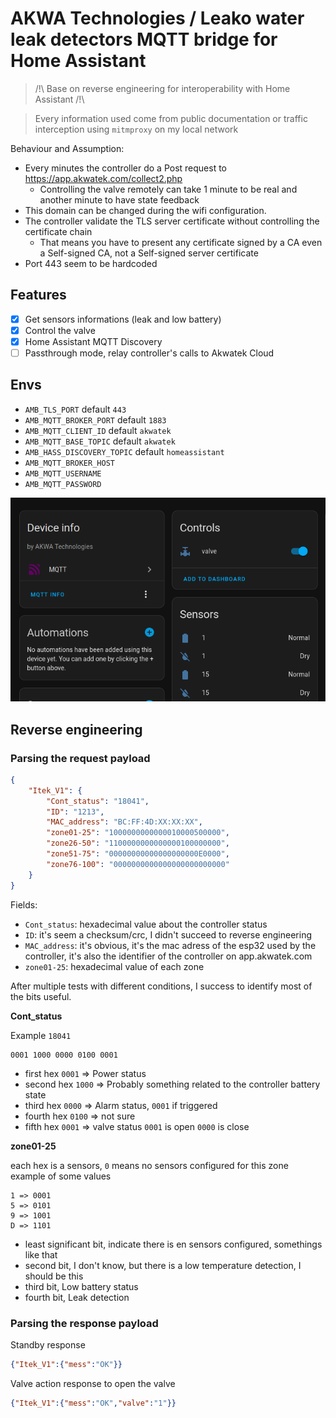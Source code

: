 # AKWA Technologies / Leako water leak detectors MQTT bridge for Home Assistant

> /!\ Base on reverse engineering for interoperability with Home Assistant /!\

> Every information used come from public documentation or traffic interception using `mitmproxy` on my local network

Behaviour and Assumption:
- Every minutes the controller do a Post request to https://app.akwatek.com/collect2.php
  - Controlling the valve remotely can take 1 minute to be real and another minute to have state feedback
- This domain can be changed during the wifi configuration.
- The controller validate the TLS server certificate without controlling the certificate chain
  - That means you have to present any certificate signed by a CA even a Self-signed CA, not a Self-signed server certificate
- Port 443 seem to be hardcoded

## Features

- [x] Get sensors informations (leak and low battery)
- [x] Control the valve
- [x] Home Assistant MQTT Discovery
- [ ] Passthrough mode, relay controller's calls to Akwatek Cloud

## Envs

- `AMB_TLS_PORT` default `443`
- `AMB_MQTT_BROKER_PORT`  default `1883`
- `AMB_MQTT_CLIENT_ID`  default `akwatek`
- `AMB_MQTT_BASE_TOPIC`  default `akwatek`
- `AMB_HASS_DISCOVERY_TOPIC`  default `homeassistant`
- `AMB_MQTT_BROKER_HOST`
- `AMB_MQTT_USERNAME`
- `AMB_MQTT_PASSWORD`

![example.png](example.png)

## Reverse engineering
### Parsing the request payload

```json
{
    "Itek_V1": {
        "Cont_status": "18041",
        "ID": "1213",
        "MAC_address": "BC:FF:4D:XX:XX:XX",
        "zone01-25": "1000000000000010000500000",
        "zone26-50": "1100000000000000100000000",
        "zone51-75": "00000000000000000000E0000",
        "zone76-100": "0000000000000000000000000"
    }
}
```
Fields:
- `Cont_status`: hexadecimal value about the controller status
- `ID`: it's seem a checksum/crc, I didn't succeed to reverse engineering
- `MAC_address`: it's obvious, it's the mac adress of the esp32 used by the controller, it's also the identifier of the controller on app.akwatek.com
- `zone01-25`: hexadecimal value of each zone

After multiple tests with different conditions, I success to identify most of the bits useful.

**Cont_status**

Example `18041`
```text
0001 1000 0000 0100 0001
```
- first hex `0001` => Power status
- second hex `1000` => Probably something related to the controller battery state
- third hex `0000` => Alarm status, `0001` if triggered
- fourth hex `0100` => not sure
- fifth hex `0001` => valve status `0001` is open `0000` is close

**zone01-25**

each hex is a sensors, `0` means no sensors configured for this zone
example of some values
```
1 => 0001
5 => 0101
9 => 1001
D => 1101
```

- least significant bit, indicate there is en sensors configured, somethings like that
- second bit, I don't know, but there is a low temperature detection, I should be this
- third bit, Low battery status
- fourth bit, Leak detection

### Parsing the response payload

Standby response
```json
{"Itek_V1":{"mess":"OK"}}
```

Valve action response to open the valve
```json
{"Itek_V1":{"mess":"OK","valve":"1"}}
```